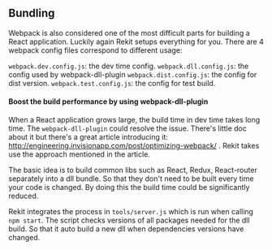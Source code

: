 ## Bundling

Webpack is also considered one of the most difficult parts for building a React application. Luckily again Rekit setups everything for you. There are 4 webpack config files correspond to different usage:

`webpack.dev.config.js`: the dev time config.
`webpack.dll.config.js`: the config used by webpack-dll-plugin
`webpack.dist.config.js`: the config for dist version.
`webpack.test.config.js`: the config for test build.

#### Boost the build performance by using webpack-dll-plugin
When a React application grows large, the build time in dev time takes long time. The `webpack-dll-plugin` could resolve the issue. There's little doc about it but there's a great article introducing it: http://engineering.invisionapp.com/post/optimizing-webpack/ . Rekit takes use the approach mentioned in the article.

The basic idea is to build common libs such as React, Redux, React-router separately into a dll bundle. So that they don't need to be built every time your code is changed. By doing this the build time could be significantly reduced.

Rekit integrates the process in `tools/server.js` which is run when calling `npm start`. The script checks versions of all packages needed for the dll build. So that it auto build a new dll when dependencies versions have changed.


